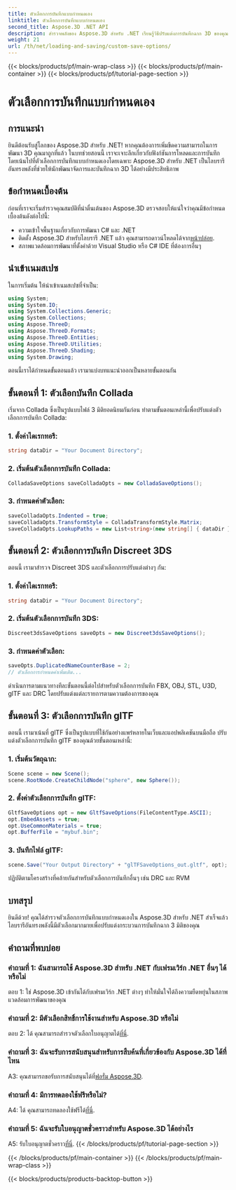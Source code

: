 ```yaml
---
title: ตัวเลือกการบันทึกแบบกำหนดเอง
linktitle: ตัวเลือกการบันทึกแบบกำหนดเอง
second_title: Aspose.3D .NET API
description: สำรวจพลังของ Aspose.3D สำหรับ .NET เรียนรู้วิธีปรับแต่งการบันทึกฉาก 3D ของคุณด้วยคำแนะนำทีละขั้นตอนในรูปแบบ Collada, USD, 3DS, FBX, OBJ, STL, U3D, glTF, DRC และ RVM
weight: 21
url: /th/net/loading-and-saving/custom-save-options/
---
```


{{< blocks/products/pf/main-wrap-class >}}
{{< blocks/products/pf/main-container >}}
{{< blocks/products/pf/tutorial-page-section >}}

# ตัวเลือกการบันทึกแบบกำหนดเอง

## การแนะนำ

ยินดีต้อนรับสู่โลกของ Aspose.3D สำหรับ .NET! หากคุณต้องการเพิ่มขีดความสามารถในการพัฒนา 3D คุณมาถูกที่แล้ว ในบทช่วยสอนนี้ เราจะเจาะลึกเกี่ยวกับฟังก์ชันการโหลดและการบันทึก โดยเน้นไปที่ตัวเลือกการบันทึกแบบกำหนดเองโดยเฉพาะ Aspose.3D สำหรับ .NET เป็นไลบรารีอันทรงพลังที่ช่วยให้นักพัฒนาจัดการและบันทึกฉาก 3D ได้อย่างมีประสิทธิภาพ

## ข้อกำหนดเบื้องต้น

ก่อนที่เราจะเริ่มสำรวจคุณสมบัติที่น่าตื่นเต้นของ Aspose.3D ตรวจสอบให้แน่ใจว่าคุณมีข้อกำหนดเบื้องต้นดังต่อไปนี้:

- ความเข้าใจพื้นฐานเกี่ยวกับการพัฒนา C# และ .NET
-  ติดตั้ง Aspose.3D สำหรับไลบรารี .NET แล้ว คุณสามารถดาวน์โหลดได้จาก[หน้าปล่อย](https://releases.aspose.com/3d/net/).
- สภาพแวดล้อมการพัฒนาที่ตั้งค่าด้วย Visual Studio หรือ C# IDE ที่ต้องการอื่นๆ

## นำเข้าเนมสเปซ

ในการเริ่มต้น ให้นำเข้าเนมสเปซที่จำเป็น:

```csharp
using System;
using System.IO;
using System.Collections.Generic;
using System.Collections;
using Aspose.ThreeD;
using Aspose.ThreeD.Formats;
using Aspose.ThreeD.Entities;
using Aspose.ThreeD.Utilities;
using Aspose.ThreeD.Shading;
using System.Drawing;
```

ตอนนี้เราได้กำหนดขั้นตอนแล้ว เรามาแบ่งบทแนะนำออกเป็นหลายขั้นตอนกัน

## ขั้นตอนที่ 1: ตัวเลือกบันทึก Collada

เริ่มจาก Collada ซึ่งเป็นรูปแบบไฟล์ 3 มิติยอดนิยมกันก่อน ทำตามขั้นตอนเหล่านี้เพื่อปรับแต่งตัวเลือกการบันทึก Collada:

### 1. ตั้งค่าไดเรกทอรี:
   ```csharp
   string dataDir = "Your Document Directory";
   ```

### 2. เริ่มต้นตัวเลือกการบันทึก Collada:
   ```csharp
   ColladaSaveOptions saveColladaOpts = new ColladaSaveOptions();
   ```

### 3. กำหนดค่าตัวเลือก:
   ```csharp
   saveColladaOpts.Indented = true;
   saveColladaOpts.TransformStyle = ColladaTransformStyle.Matrix;
   saveColladaOpts.LookupPaths = new List<string>(new string[] { dataDir });
   ```

## ขั้นตอนที่ 2: ตัวเลือกการบันทึก Discreet 3DS

ตอนนี้ เรามาสำรวจ Discreet 3DS และตัวเลือกการปรับแต่งต่างๆ กัน:

### 1. ตั้งค่าไดเรกทอรี:
   ```csharp
   string dataDir = "Your Document Directory";
   ```

### 2. เริ่มต้นตัวเลือกการบันทึก 3DS:
   ```csharp
   Discreet3dsSaveOptions saveOpts = new Discreet3dsSaveOptions();
   ```

### 3. กำหนดค่าตัวเลือก:
   ```csharp
   saveOpts.DuplicatedNameCounterBase = 2;
   // ตัวเลือกการกำหนดค่าเพิ่มเติม...
   ```

ดำเนินการตามแนวทางทีละขั้นตอนนี้ต่อไปสำหรับตัวเลือกการบันทึก FBX, OBJ, STL, U3D, glTF และ DRC โดยปรับแต่งแต่ละรายการตามความต้องการของคุณ

## ขั้นตอนที่ 3: ตัวเลือกการบันทึก glTF

ตอนนี้ เรามาเน้นที่ glTF ซึ่งเป็นรูปแบบที่ใช้กันอย่างแพร่หลายในเว็บและแอปพลิเคชันบนมือถือ ปรับแต่งตัวเลือกการบันทึก glTF ของคุณด้วยขั้นตอนเหล่านี้:

### 1. เริ่มต้นวัตถุฉาก:
   ```csharp
   Scene scene = new Scene();
   scene.RootNode.CreateChildNode("sphere", new Sphere());
   ```

### 2. ตั้งค่าตัวเลือกการบันทึก glTF:
   ```csharp
   GltfSaveOptions opt = new GltfSaveOptions(FileContentType.ASCII);
   opt.EmbedAssets = true;
   opt.UseCommonMaterials = true;
   opt.BufferFile = "mybuf.bin";
   ```

### 3. บันทึกไฟล์ glTF:
   ```csharp
   scene.Save("Your Output Directory" + "glTFSaveOptions_out.gltf", opt);
   ```

ปฏิบัติตามโครงสร้างที่คล้ายกันสำหรับตัวเลือกการบันทึกอื่นๆ เช่น DRC และ RVM

## บทสรุป

ยินดีด้วย! คุณได้สำรวจตัวเลือกการบันทึกแบบกำหนดเองใน Aspose.3D สำหรับ .NET สำเร็จแล้ว ไลบรารีอันทรงพลังนี้มีตัวเลือกมากมายเพื่อปรับแต่งกระบวนการบันทึกฉาก 3 มิติของคุณ

## คำถามที่พบบ่อย

### คำถามที่ 1: ฉันสามารถใช้ Aspose.3D สำหรับ .NET กับเฟรมเวิร์ก .NET อื่นๆ ได้หรือไม่

ตอบ 1: ใช่ Aspose.3D เข้ากันได้กับเฟรมเวิร์ก .NET ต่างๆ ทำให้มั่นใจได้ถึงความยืดหยุ่นในสภาพแวดล้อมการพัฒนาของคุณ

### คำถามที่ 2: มีตัวเลือกสิทธิ์การใช้งานสำหรับ Aspose.3D หรือไม่

 ตอบ 2: ได้ คุณสามารถสำรวจตัวเลือกใบอนุญาตได้[ที่นี่](https://purchase.aspose.com/buy).

### คำถามที่ 3: ฉันจะรับการสนับสนุนสำหรับการสืบค้นที่เกี่ยวข้องกับ Aspose.3D ได้ที่ไหน

 A3: คุณสามารถขอรับการสนับสนุนได้ที่[ฟอรั่ม Aspose.3D](https://forum.aspose.com/c/3d/18).

### คำถามที่ 4: มีการทดลองใช้ฟรีหรือไม่?

 A4: ได้ คุณสามารถทดลองใช้ฟรีได้[ที่นี่](https://releases.aspose.com/).

### คำถามที่ 5: ฉันจะรับใบอนุญาตชั่วคราวสำหรับ Aspose.3D ได้อย่างไร

 A5: รับใบอนุญาตชั่วคราว[ที่นี่](https://purchase.aspose.com/temporary-license/).
{{< /blocks/products/pf/tutorial-page-section >}}

{{< /blocks/products/pf/main-container >}}
{{< /blocks/products/pf/main-wrap-class >}}

{{< blocks/products/products-backtop-button >}}
